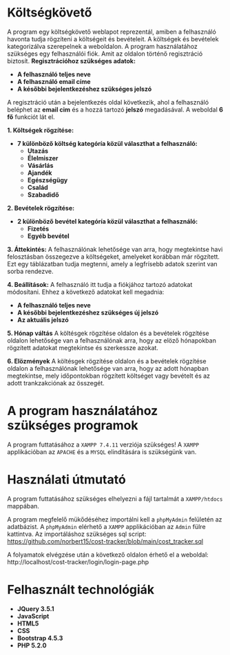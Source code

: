 # Költségkövető

A program egy költségkövető weblapot reprezentál, amiben a felhasználó havonta tudja rögzíteni a költségeit és bevételeit.
A költségek és bevételek kategorizálva szerepelnek a weboldalon. 
A program használatához szükséges egy felhasználói fiók. Amit az oldalon történő regisztráció biztosít.
**Regisztrációhoz szükséges adatok:**
* **A felhasználó teljes neve**
* **A felhasználó email címe**
* **A későbbi bejelentkezéshez szükséges jelszó**

A regisztráció után a bejelentkezés oldal következik, ahol a felhasználó beléphet az **email cim** és a hozzá tartozó **jelszó** megadásával. A weboldal **6 fő** funkciót lát el.

**1. Költségek rögzítése:**
* **7 különböző költség kategóría közül választhat a felhasználó:**
    *  **Utazás**
    * **Élelmiszer**
    * **Vásárlás**
    * **Ajandék**
    * **Egészségügy**
    * **Család**
    * **Szabadidő**

**2. Bevételek rögzítése:**
* **2 különböző bevétel kategóría közül választhat a felhasználó:**
    * **Fizetés**
    * **Egyéb bevétel**

**3. Áttekintés:**
A felhasználónak lehetősége van arra, hogy megtekintse havi felosztásban összegezve a költségeket, amelyeket korábban már rögzített. Ezt egy táblázatban tudja megtenni, amely a legfrísebb adatok szerint van sorba rendezve.

**4. Beállítások:**
A felhasználó itt tudja a fiókjához tartozó adatokat módosítani.
Ehhez a következő adatokat kell megadnia:
* **A felhasználó teljes neve**
* **A későbbi bejelentkezéshez szükséges új jelszó**
* **Az aktuális jelszó**

**5. Hónap váltás**
A költésgek rögzítése oldalon és a bevételek rögzítése oldalon lehetősége van a felhasználónak arra, hogy az elöző hónapokban rögzített adatokat megtekintse és szerkessze azokat. 

**6. Elözmények**
A költésgek rögzítése oldalon és a bevételek rögzítése oldalon a felhasználónak lehetősége van arra, hogy az adott hónapban megtekintse, mely időpontokban rögzített költséget vagy bevételt és az adott trankzakciónak az összegét.

# A program használatához szükséges programok

A program futtatásához a `XAMPP 7.4.11` verziója szükséges!
A `XAMPP` applikációban az `APACHE` és a `MYSQL` elindítására is szükségünk van.

# Használati útmutató
A program futtatásához szükséges elhelyezni a fájl tartalmát a `XAMPP/htdocs` mappában.

A program megfelelő mükődéséhez importálni kell a `phpMyAdmin` felületén az adatbázist. 
A `phpMyAdmin` elérhető a `XAMPP` applikációban az `Admin` fülre kattintva.
Az importáláshoz szükséges sql script:
https://github.com/norbert15/cost-tracker/blob/main/cost_tracker.sql

A folyamatok elvégzése után a következő oldalon érhető el a weboldal:
http://localhost/cost-tracker/login/login-page.php

# Felhasznált technológiák
* **JQuery 3.5.1**
* **JavaScript**
* **HTML5**
* **CSS**
* **Bootstrap 4.5.3**
* **PHP 5.2.0**